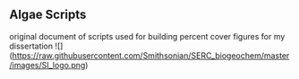 ## Algae Scripts

original document of scripts used for building percent cover figures for my dissertation
![] (https://raw.githubusercontent.com/Smithsonian/SERC_biogeochem/master/images/SI_logo.png)
